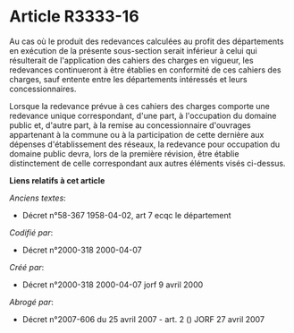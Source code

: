 # Article R3333-16

Au cas où le produit des redevances calculées au profit des départements en exécution de la présente sous-section serait
inférieur à celui qui résulterait de l'application des cahiers des charges en vigueur, les redevances continueront à être
établies en conformité de ces cahiers des charges, sauf entente entre les départements intéressés et leurs concessionnaires.

Lorsque la redevance prévue à ces cahiers des charges comporte une redevance unique correspondant, d'une part, à l'occupation
du domaine public et, d'autre part, à la remise au concessionnaire d'ouvrages appartenant à la commune ou à la participation
de cette dernière aux dépenses d'établissement des réseaux, la redevance pour occupation du domaine public devra, lors de la
première révision, être établie distinctement de celle correspondant aux autres éléments visés ci-dessus.

**Liens relatifs à cet article**

_Anciens textes_:

  - Décret n°58-367 1958-04-02, art 7 ecqc le département

_Codifié par_:

  - Décret n°2000-318 2000-04-07

_Créé par_:

  - Décret n°2000-318 2000-04-07 jorf 9 avril 2000

_Abrogé par_:

  - Décret n°2007-606 du 25 avril 2007 - art. 2 () JORF 27 avril 2007
